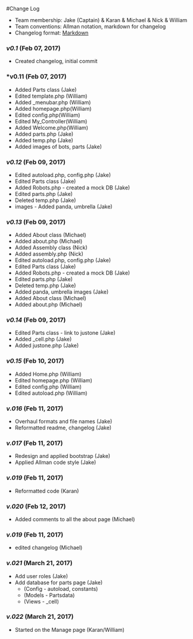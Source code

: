#Change Log

- Team membership:  Jake (Captain) & Karan & Michael & Nick & William
- Team conventions: Allman notation, markdown for changelog  
- Changelog format: [Markdown](https://github.com/adam-p/markdown-here/wiki/Markdown-Cheatsheet) 

### *v0.1* (Feb 07, 2017)
- Created changelog, initial commit

### *v0.11 (Feb 07, 2017)
- Added Parts class (Jake)
- Edited template.php (William)
- Added _menubar.php (William)
- Added homepage.php(William)
- Edited config.php(William)
- Edited My_Controller(William)
- Added Welcome.php(William)
- Added parts.php (Jake)
- Added temp.php (Jake)
- Added images of bots, parts (Jake)

### *v0.12* (Feb 09, 2017)
- Edited autoload.php, config.php (Jake)
- Edited Parts class (Jake)
- Added Robots.php - created a mock DB (Jake)
- Edited parts.php (Jake)
- Deleted temp.php (Jake)
- images - Added panda, umbrella (Jake)

### *v0.13* (Feb 09, 2017)
- Added About class (Michael)
- Added about.php (Michael)
- Added Assembly class (Nick)
- Added assembly.php (Nick)
- Edited autoload.php, config.php (Jake)
- Edited Parts class (Jake)
- Added Robots.php - created a mock DB (Jake)
- Edited parts.php (Jake)
- Deleted temp.php (Jake)
- Added panda, umbrella images (Jake)
- Added About class (Michael)
- Added about.php (Michael)

### *v0.14* (Feb 09, 2017)
- Edited Parts class - link to justone (Jake)
- Added _cell.php (Jake)
- Added justone.php (Jake)

### *v0.15* (Feb 10, 2017)
- Added Home.php (William)
- Edited homepage.php (William)
- Edited config.php (William)
- Edited autoload.php (William)

### *v.016* (Feb 11, 2017)
- Overhaul formats and file names (Jake)
- Reformatted readme, changelog (Jake)

### *v.017* (Feb 11, 2017)
- Redesign and applied bootstrap (Jake)
- Applied Allman code style (Jake)

### *v.019* (Feb 11, 2017)
- Reformatted code (Karan)

### *v.020* (Feb 12, 2017)
- Added comments to all the about page (Michael)

### *v.019* (Feb 11, 2017)
- edited changelog (Michael)

### *v.021* (March 21, 2017)
- Add user roles (Jake)
- Add database for parts page (Jake) 
  - (Config - autoload, constants)
  - (Models - Partsdata)
  - (Views - _cell)

### *v.022* (March 21, 2017)
- Started on the Manage page (Karan/William)